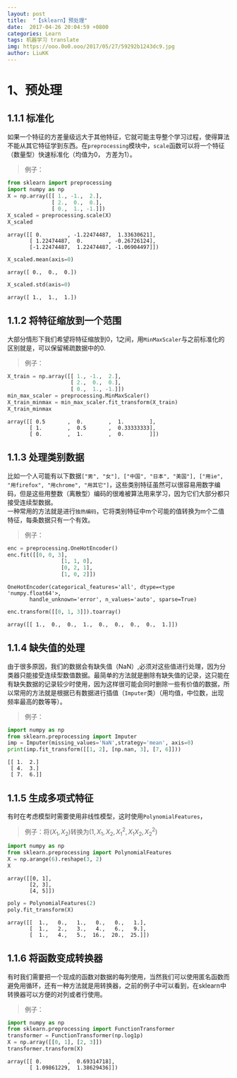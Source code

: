 ```yaml
---
layout: post
title:  "【sklearn】预处理"
date:  2017-04-26 20:04:59 +0800
categories: Learn
tags: 机器学习 translate
img: https://ooo.0o0.ooo/2017/05/27/59292b1243dc9.jpg
author: LiuKK
---
```



# 1、预处理
## 1.1.1 标准化

如果一个特征的方差量级远大于其他特征，它就可能主导整个学习过程，使得算法不能从其它特征学到东西。在`preprocessing`模块中，`scale`函数可以将一个特征（数量型）快速标准化（均值为0， 方差为1）。
>例子：


```python
from sklearn import preprocessing
import numpy as np
X = np.array([[ 1., -1.,  2.],
              [ 2.,  0.,  0.],
              [ 0.,  1., -1.]])
X_scaled = preprocessing.scale(X)
X_scaled
```




    array([[ 0.        , -1.22474487,  1.33630621],
           [ 1.22474487,  0.        , -0.26726124],
           [-1.22474487,  1.22474487, -1.06904497]])




```python
X_scaled.mean(axis=0)
```




    array([ 0.,  0.,  0.])




```python
X_scaled.std(axis=0)
```




    array([ 1.,  1.,  1.])



## 1.1.2  将特征缩放到一个范围
大部分情形下我们希望将特征缩放到0，1之间，用`MinMaxScaler`与之前标准化的区别就是，可以保留稀疏数据中的0. 
>例子：


```python
X_train = np.array([[ 1., -1.,  2.],
                    [ 2.,  0.,  0.],
                    [ 0.,  1., -1.]])
min_max_scaler = preprocessing.MinMaxScaler()
X_train_minmax = min_max_scaler.fit_transform(X_train)
X_train_minmax
```




    array([[ 0.5       ,  0.        ,  1.        ],
           [ 1.        ,  0.5       ,  0.33333333],
           [ 0.        ,  1.        ,  0.        ]])



## 1.1.3 处理类别数据
比如一个人可能有以下数据`["男", "女"], ["中国", "日本", "美国"], ["用ie", "用firefox", "用chrome", "用其它"]`，这些类别特征虽然可以很容易用数字编码，但是这些用整数（离散型）编码的很难被算法用来学习，因为它们大部分都只接受连续型数据。   
一种常用的方法就是进行`独热编码`，它将类别特征中m个可能的值转换为m个二值特征，每条数据只有一个有效。
>例子：


```python
enc = preprocessing.OneHotEncoder()
enc.fit([[0, 0, 3],
                 [1, 1, 0],
                 [0, 2, 1],
                 [1, 0, 2]])
```




    OneHotEncoder(categorical_features='all', dtype=<type 'numpy.float64'>,
           handle_unknown='error', n_values='auto', sparse=True)




```python
enc.transform([[0, 1, 3]]).toarray()
```




    array([[ 1.,  0.,  0.,  1.,  0.,  0.,  0.,  0.,  1.]])



## 1.1.4 缺失值的处理
由于很多原因，我们的数据会有缺失值（NaN）,必须对这些值进行处理，因为分类器只能接受连续型数值数据。最简单的方法就是删除有缺失值的记录，这只能在有缺失数据的记录较少时使用，因为这样很可能会同时删除一些有价值的数据，所以常用的方法就是根据已有数据进行插值（`Imputer`类）（用均值，中位数，出现频率最高的数等等）。
>例子：


```python
import numpy as np
from sklearn.preprocessing import Imputer
imp = Imputer(missing_values='NaN',strategy='mean', axis=0)
print(imp.fit_transform([[1, 2], [np.nan, 3], [7, 6]]))
```

    [[ 1.  2.]
     [ 4.  3.]
     [ 7.  6.]]


## 1.1.5 生成多项式特征
有时在考虑模型时需要使用非线性模型，这时使用`PolynomialFeatures`，
>例子：将$(X_{1}, X_{2})$转换为$(1, X_{1}, X_{2}, X_{1}^2, X_{1}X_{2}, X_{2}^2)$


```python
import numpy as np
from sklearn.preprocessing import PolynomialFeatures
X = np.arange(6).reshape(3, 2)
X
```




    array([[0, 1],
           [2, 3],
           [4, 5]])




```python
poly = PolynomialFeatures(2)
poly.fit_transform(X)
```




    array([[  1.,   0.,   1.,   0.,   0.,   1.],
           [  1.,   2.,   3.,   4.,   6.,   9.],
           [  1.,   4.,   5.,  16.,  20.,  25.]])



## 1.1.6 将函数变成转换器
有时我们需要把一个现成的函数对数据的每列使用，当然我们可以使用匿名函数而避免用循环，还有一种方法就是用转换器，之前的例子中可以看到，在sklearn中转换器可以方便的对列或者行使用。
>例子：


```python
import numpy as np
from sklearn.preprocessing import FunctionTransformer
transformer = FunctionTransformer(np.log1p)
X = np.array([[0, 1], [2, 3]])
transformer.transform(X)
```




    array([[ 0.        ,  0.69314718],
           [ 1.09861229,  1.38629436]])


